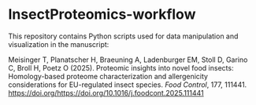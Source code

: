 # InsectProteomics-workflow
This repository contains Python scripts used for data manipulation and visualization in the manuscript: 

Meisinger T, Planatscher H, Braeuning A, Ladenburger EM, Stoll D, Garino C, Broll H, Poetz O (2025). Proteomic insights into novel food insects: Homology-based proteome characterization and allergenicity considerations for EU-regulated insect species. *Food Control*, 177, 111441. https://doi.org/https://doi.org/10.1016/j.foodcont.2025.111441
